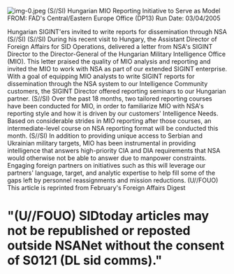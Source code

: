 ![img-0.jpeg](img-0.jpeg)
(S//SI) Hungarian MIO Reporting Initiative to Serve as Model
FROM:
FAD's Central/Eastern Europe Office (DP13)
Run Date: 03/04/2005

Hungarian SIGINT'ers invited to write reports for dissemination through NSA (S//SI)
(S//SI) During his recent visit to Hungary, the Assistant Director of Foreign Affairs for SID Operations, delivered a letter from NSA's SIGINT Director to the Director-General of the Hungarian Military Intelligence Office (MIO). This letter praised the quality of MIO analysis and reporting and invited the MIO to work with NSA as part of our extended SIGINT enterprise. With a goal of equipping MIO analysts to write SIGINT reports for dissemination through the NSA system to our Intelligence Community customers, the SIGINT Director offered reporting seminars to our Hungarian partner.
(S//SI) Over the past 18 months, two tailored reporting courses have been conducted for MIO, in order to familiarize MIO with NSA's reporting style and how it is driven by our customers' Intelligence Needs. Based on considerable strides in MIO reporting after those courses, an intermediate-level course on NSA reporting format will be conducted this month.
(S//SI) In addition to providing unique access to Serbian and Ukrainian military targets, MIO has been instrumental in providing intelligence that answers high-priority CIA and DIA requirements that NSA would otherwise not be able to answer due to manpower constraints. Engaging foreign partners on initiatives such as this will leverage our partners' language, target, and analytic expertise to help fill some of the gaps left by personnel reassignments and mission reductions.
(U//FOUO) This article is reprinted from February's Foreign Affairs Digest

# "(U//FOUO) SIDtoday articles may not be republished or reposted outside NSANet without the consent of S0121 (DL sid comms)."
